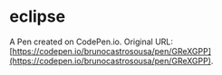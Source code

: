 # eclipse

A Pen created on CodePen.io. Original URL: [https://codepen.io/brunocastrosousa/pen/GReXGPP](https://codepen.io/brunocastrosousa/pen/GReXGPP).

